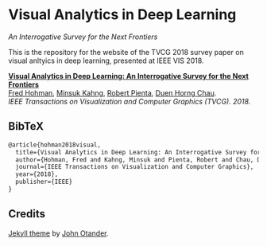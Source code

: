 # Visual Analytics in Deep Learning
*An Interrogative Survey for the Next Frontiers*

This is the repository for the website of the TVCG 2018 survey paper on visual anltyics in deep learning, presented at IEEE VIS 2018. 

**[Visual Analytics in Deep Learning: An Interrogative Survey for the Next Frontiers][site]**  
[Fred Hohman][fred], [Minsuk Kahng][minsuk], [Robert Pienta][robert], [Duen Horng Chau][polo].  
*IEEE Transactions on Visualization and Computer Graphics (TVCG). 2018.*  

## BibTeX

```latex
@article{hohman2018visual,
  title={Visual Analytics in Deep Learning: An Interrogative Survey for the Next Frontiers},
  author={Hohman, Fred and Kahng, Minsuk and Pienta, Robert and Chau, Duen Horng},
  journal={IEEE Transactions on Visualization and Computer Graphics},
  year={2018},
  publisher={IEEE}
}
```

## Credits

[Jekyll theme](http://www.pixyll.com) by [John Otander](http://johnotander.com).

[site]: https://fredhohman.com/visual-analytics-in-deep-learning
[fred]: https://fredhohman.com "Fred Hohman."
[minsuk]: http://minsuk.com/ "Minsuk Kahng."
[robert]: http://spicy.bike/ "Robert Pienta."
[polo]: https://www.cc.gatech.edu/~dchau/ "Polo Chau."